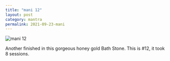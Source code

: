 ```yaml
---
title: "mani 12"
layout: post
category: mantra
permalink: 2021-09-23-mani
---
```


![mani 12](/assets/images/mani/mani-12-fisheye.jpg)

Another finished in this gorgeous honey gold Bath Stone. This is #12, it took 8 sessions.

